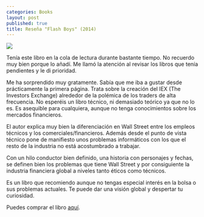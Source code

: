 ```yaml
---
categories: Books
layout: post
published: true
title: Reseña "Flash Boys" (2014)
---
```

![](http://i.imgur.com/HUYVp69.jpg)

Tenía este libro en la cola de lectura durante bastante tiempo. No recuerdo muy bien porque lo añadí. Me llamó la atención al revisar los libros que tenía pendientes y le di prioridad.

Me ha sorprendido muy gratamente. Sabía que me iba a gustar desde prácticamente la primera página. Trata sobre la creación del IEX (The Investors Exchange) alrededor de la polémica de los traders de alta frecuencia. No esperéis un libro técnico, ni demasiado teórico ya que no lo es. Es asequible para cualquiera, aunque no tenga conocimientos sobre los mercados financieros.

El autor explica muy bien la diferenciación en Wall Street entre los empleos técnicos y los comerciales/financieros. Además desde el punto de vista técnico pone de manifiesto unos problemas informáticos con los que el resto de la industria no está acostumbrado a trabajar. 

Con un hilo conductor bien definido, una historia con personajes y fechas, se definen bien los problemas que tiene Wall Street y por consiguiente la industria financiera global a niveles tanto éticos como técnicos.

Es un libro que recomiendo aunque no tengas especial interés en la bolsa o sus problemas actuales. Te puede dar una visión global y despertar tu curiosidad.

Puedes comprar el libro [aquí](https://www.amazon.es/dp/B00O4CWH38).
